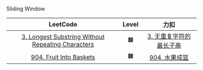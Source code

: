 Sliding Window

|                                                              LeetCode                                                              | Level |                                                         力扣                                                          |
|:----------------------------------------------------------------------------------------------------------------------------------:|:-----:|:-------------------------------------------------------------------------------------------------------------------:|
| [3. Longest Substring Without Repeating Characters](https://leetcode.com/problems/longest-substring-without-repeating-characters/) |  ️🟧  |            [3. 无重复字符的最长子串](https://leetcode.cn/problems/longest-substring-without-repeating-characters/)            |
| [904. Fruit Into Baskets](https://leetcode.com/problems/fruit-into-baskets/solution/shui-guo-cheng-lan-by-leetcode-solution-1uyu/) |  🟧   | [904. 水果成篮](https://leetcode.cn/problems/fruit-into-baskets/solution/shui-guo-cheng-lan-by-leetcode-solution-1uyu/) |
